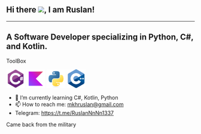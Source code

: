 ## Hi there <img src="https://raw.githubusercontent.com/MartinHeinz/MartinHeinz/master/wave.gif" width="30px">, I am Ruslan!
---
A Software Developer specializing in Python, C#, and Kotlin.
---
ToolBox

<img src="https://github.com/devicons/devicon/blob/master/icons/csharp/csharp-original.svg" alt="csharp" width="50" height="50"> <img src="https://github.com/devicons/devicon/blob/master/icons/kotlin/kotlin-original.svg" alt="kotlin" width="50" height="50"> <img src="https://github.com/devicons/devicon/blob/master/icons/python/python-original.svg" alt="python" width="50" height="50"> <img src="https://github.com/devicons/devicon/blob/master/icons/cplusplus/cplusplus-original.svg" alt="kotlin" width="50" height="50">


- 🌱 I’m currently learning C#, Kotlin, Python
- 📫 How to reach me: mkhruslan@gmail.com
- Telegram: https://t.me/RuslanNnNn1337


Came back from the military
<!--
**RuslanMakhanov/RuslanMakhanov** is a ✨ _special_ ✨ repository because its `README.md` (this file) appears on your GitHub profile.

Here are some ideas to get you started:

- 🔭 I’m currently working on ...
- 🌱 I’m currently learning ...
- 👯 I’m looking to collaborate on ...
- 🤔 I’m looking for help with ...
- 💬 Ask me about ...
- 📫 How to reach me: ...
- 😄 Pronouns: ...
- ⚡ Fun fact: ...
-->
